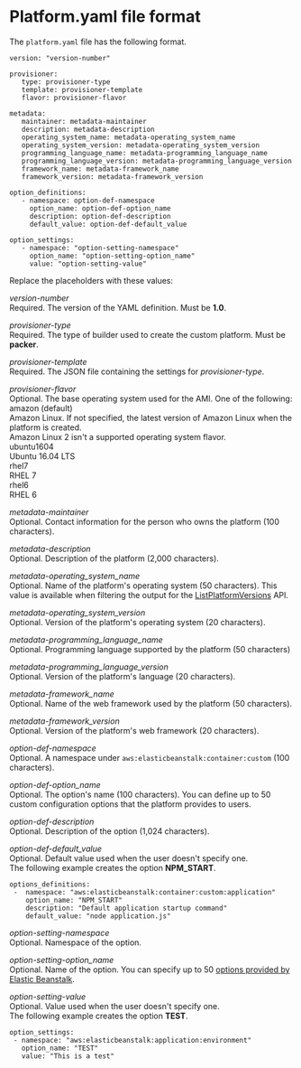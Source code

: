 # Platform\.yaml file format<a name="platform-yaml-format"></a>

The `platform.yaml` file has the following format\.

```
version: "version-number"

provisioner:
   type: provisioner-type
   template: provisioner-template
   flavor: provisioner-flavor
        
metadata:
   maintainer: metadata-maintainer
   description: metadata-description
   operating_system_name: metadata-operating_system_name
   operating_system_version: metadata-operating_system_version
   programming_language_name: metadata-programming_language_name
   programming_language_version: metadata-programming_language_version
   framework_name: metadata-framework_name
   framework_version: metadata-framework_version

option_definitions:
   - namespace: option-def-namespace
     option_name: option-def-option_name
     description: option-def-description
     default_value: option-def-default_value

option_settings:
   - namespace: "option-setting-namespace"
     option_name: "option-setting-option_name"
     value: "option-setting-value"
```

Replace the placeholders with these values:

*version\-number*  
Required\. The version of the YAML definition\. Must be **1\.0**\.

*provisioner\-type*  
Required\. The type of builder used to create the custom platform\. Must be **packer**\.

*provisioner\-template*  
Required\. The JSON file containing the settings for *provisioner\-type*\.

*provisioner\-flavor*  
Optional\. The base operating system used for the AMI\. One of the following:     
amazon \(default\)  
Amazon Linux\. If not specified, the latest version of Amazon Linux when the platform is created\.  
Amazon Linux 2 isn't a supported operating system flavor\.  
ubuntu1604  
Ubuntu 16\.04 LTS  
rhel7  
RHEL 7  
rhel6  
RHEL 6

*metadata\-maintainer*  
Optional\. Contact information for the person who owns the platform \(100 characters\)\.

*metadata\-description*  
Optional\. Description of the platform \(2,000 characters\)\.

*metadata\-operating\_system\_name*  
Optional\. Name of the platform's operating system \(50 characters\)\. This value is available when filtering the output for the [ListPlatformVersions](https://docs.aws.amazon.com/elasticbeanstalk/latest/api/API_ListPlatformVersions.html) API\.

*metadata\-operating\_system\_version*  
Optional\. Version of the platform's operating system \(20 characters\)\.

*metadata\-programming\_language\_name*  
Optional\. Programming language supported by the platform \(50 characters\)

*metadata\-programming\_language\_version*  
Optional\. Version of the platform's language \(20 characters\)\.

*metadata\-framework\_name*  
Optional\. Name of the web framework used by the platform \(50 characters\)\.

*metadata\-framework\_version*  
Optional\. Version of the platform's web framework \(20 characters\)\.

*option\-def\-namespace*  
Optional\. A namespace under `aws:elasticbeanstalk:container:custom` \(100 characters\)\.

*option\-def\-option\_name*  
Optional\. The option's name \(100 characters\)\. You can define up to 50 custom configuration options that the platform provides to users\.

*option\-def\-description*  
Optional\. Description of the option \(1,024 characters\)\.

*option\-def\-default\_value*  
Optional\. Default value used when the user doesn't specify one\.  
The following example creates the option **NPM\_START**\.  

```
options_definitions:
 -  namespace: "aws:elasticbeanstalk:container:custom:application"
    option_name: "NPM_START"
    description: "Default application startup command"
    default_value: "node application.js"
```

*option\-setting\-namespace*  
Optional\. Namespace of the option\.

*option\-setting\-option\_name*  
Optional\. Name of the option\. You can specify up to 50 [options provided by Elastic Beanstalk](command-options-general.md)\.

*option\-setting\-value*  
Optional\. Value used when the user doesn't specify one\.  
The following example creates the option **TEST**\.  

```
option_settings:
 - namespace: "aws:elasticbeanstalk:application:environment"
   option_name: "TEST"
   value: "This is a test"
```